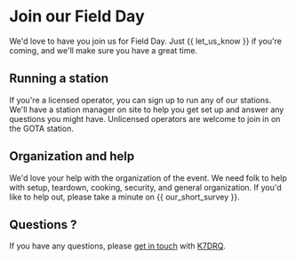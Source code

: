 # Join our Field Day

We'd love to have you join us for Field Day. Just {{ let_us_know }} if you're coming, and we'll make sure you have a great time.


## Running a station

If you're a licensed operator, you can sign up to run any of our stations. We'll have a station manager on site to help you get set up and answer any questions you might have. Unlicensed operators are welcome to join in on the GOTA station.


## Organization and help

We'd love your help with the organization of the event. We need folk to help with setup, teardown, cooking, security, and general organization. If you'd like to help out, please take a minute on {{ our_short_survey }}.


## Questions ?

If you have any questions, please <a href="mailto:k7drq@psrg.org">get in touch</a> with [K7DRQ](https://qrz.com/db/K7DRQ).
